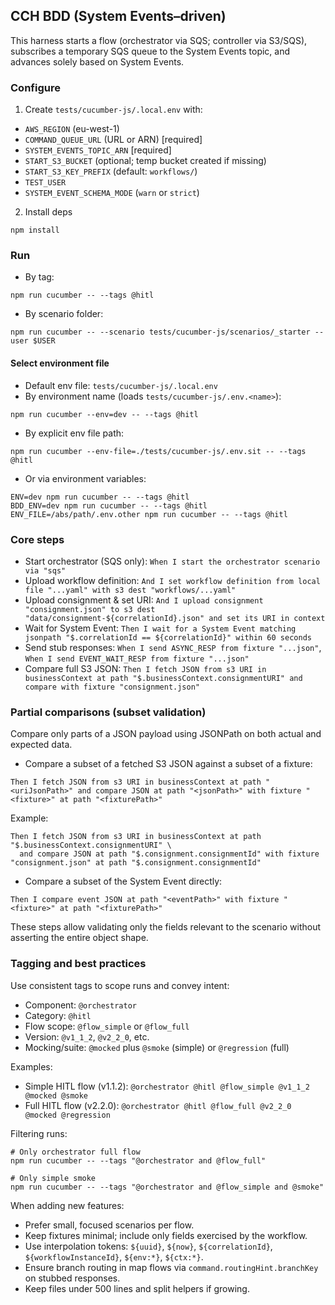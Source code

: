 ## CCH BDD (System Events–driven)

This harness starts a flow (orchestrator via SQS; controller via S3/SQS), subscribes a temporary SQS queue to the System Events topic, and advances solely based on System Events.

### Configure
1) Create `tests/cucumber-js/.local.env` with:
- `AWS_REGION` (eu-west-1)
- `COMMAND_QUEUE_URL` (URL or ARN) [required]
- `SYSTEM_EVENTS_TOPIC_ARN` [required]
- `START_S3_BUCKET` (optional; temp bucket created if missing)
- `START_S3_KEY_PREFIX` (default: `workflows/`)
- `TEST_USER`
- `SYSTEM_EVENT_SCHEMA_MODE` (`warn` or `strict`)

2) Install deps
```
npm install
```

### Run
- By tag:
```
npm run cucumber -- --tags @hitl
```
- By scenario folder:
```
npm run cucumber -- --scenario tests/cucumber-js/scenarios/_starter --user $USER
```

#### Select environment file
- Default env file: `tests/cucumber-js/.local.env`
- By environment name (loads `tests/cucumber-js/.env.<name>`):
```
npm run cucumber --env=dev -- --tags @hitl
```
- By explicit env file path:
```
npm run cucumber --env-file=./tests/cucumber-js/.env.sit -- --tags @hitl
```
- Or via environment variables:
```
ENV=dev npm run cucumber -- --tags @hitl
BDD_ENV=dev npm run cucumber -- --tags @hitl
ENV_FILE=/abs/path/.env.other npm run cucumber -- --tags @hitl
```

### Core steps
- Start orchestrator (SQS only): `When I start the orchestrator scenario via "sqs"`
- Upload workflow definition: `And I set workflow definition from local file "...yaml" with s3 dest "workflows/...yaml"`
- Upload consignment & set URI: `And I upload consignment "consignment.json" to s3 dest "data/consignment-${correlationId}.json" and set its URI in context`
- Wait for System Event: `Then I wait for a System Event matching jsonpath "$.correlationId == ${correlationId}" within 60 seconds`
- Send stub responses: `When I send ASYNC_RESP from fixture "...json"`, `When I send EVENT_WAIT_RESP from fixture "...json"`
- Compare full S3 JSON: `Then I fetch JSON from s3 URI in businessContext at path "$.businessContext.consignmentURI" and compare with fixture "consignment.json"`

### Partial comparisons (subset validation)
Compare only parts of a JSON payload using JSONPath on both actual and expected data.

- Compare a subset of a fetched S3 JSON against a subset of a fixture:
```
Then I fetch JSON from s3 URI in businessContext at path "<uriJsonPath>" and compare JSON at path "<jsonPath>" with fixture "<fixture>" at path "<fixturePath>"
```
Example:
```
Then I fetch JSON from s3 URI in businessContext at path "$.businessContext.consignmentURI" \
  and compare JSON at path "$.consignment.consignmentId" with fixture "consignment.json" at path "$.consignment.consignmentId"
```

- Compare a subset of the System Event directly:
```
Then I compare event JSON at path "<eventPath>" with fixture "<fixture>" at path "<fixturePath>"
```

These steps allow validating only the fields relevant to the scenario without asserting the entire object shape.

### Tagging and best practices

Use consistent tags to scope runs and convey intent:

- Component: `@orchestrator`
- Category: `@hitl`
- Flow scope: `@flow_simple` or `@flow_full`
- Version: `@v1_1_2`, `@v2_2_0`, etc.
- Mocking/suite: `@mocked` plus `@smoke` (simple) or `@regression` (full)

Examples:

- Simple HITL flow (v1.1.2): `@orchestrator @hitl @flow_simple @v1_1_2 @mocked @smoke`
- Full HITL flow (v2.2.0): `@orchestrator @hitl @flow_full @v2_2_0 @mocked @regression`

Filtering runs:

```
# Only orchestrator full flow
npm run cucumber -- --tags "@orchestrator and @flow_full"

# Only simple smoke
npm run cucumber -- --tags "@orchestrator and @flow_simple and @smoke"
```

When adding new features:

- Prefer small, focused scenarios per flow.
- Keep fixtures minimal; include only fields exercised by the workflow.
- Use interpolation tokens: `${uuid}`, `${now}`, `${correlationId}`, `${workflowInstanceId}`, `${env:*}`, `${ctx:*}`.
- Ensure branch routing in map flows via `command.routingHint.branchKey` on stubbed responses.
- Keep files under 500 lines and split helpers if growing.
